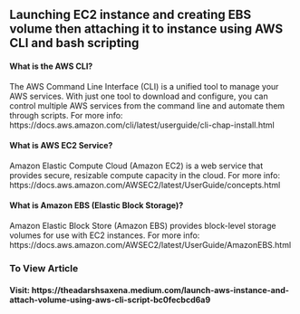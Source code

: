 <h2>Launching EC2 instance and creating EBS volume then attaching it to instance using AWS CLI and bash scripting</h2>

<h4>What is the AWS CLI?</h4>
<p>The AWS Command Line Interface (CLI) is a unified tool to manage your AWS services. With just one tool to download and configure, you can control multiple AWS services from the command line and automate them through scripts. For more info: https://docs.aws.amazon.com/cli/latest/userguide/cli-chap-install.html</p>

<h4>What is AWS EC2 Service?</h4>
<p>Amazon Elastic Compute Cloud (Amazon EC2) is a web service that provides secure, resizable compute capacity in the cloud. For more info: https://docs.aws.amazon.com/AWSEC2/latest/UserGuide/concepts.html</p>

<h4>What is Amazon EBS (Elastic Block Storage)?</h4>
<p>Amazon Elastic Block Store (Amazon EBS) provides block-level storage volumes for use with EC2 instances. For more info: https://docs.aws.amazon.com/AWSEC2/latest/UserGuide/AmazonEBS.html</p>

<h3>To View Article</h3>
<h4>Visit: https://theadarshsaxena.medium.com/launch-aws-instance-and-attach-volume-using-aws-cli-script-bc0fecbcd6a9</h4>
